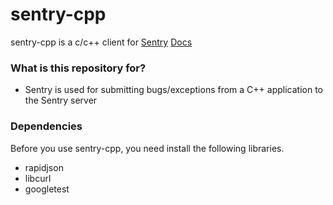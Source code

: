 sentry-cpp
==========

sentry-cpp is a c/c++ client for [Sentry](https://getsentry.com) [Docs](https://docs.sentry.io/clientdev/attributes/)

### What is this repository for? ###

* Sentry is used for submitting bugs/exceptions from a C++ application to the Sentry server

### Dependencies ###

Before you use sentry-cpp, you need install the following libraries.

* rapidjson
* libcurl
* googletest
